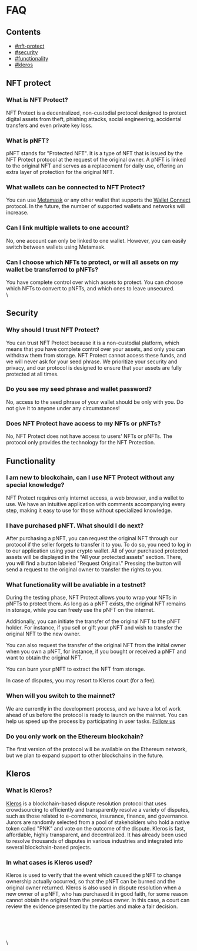 # FAQ

## Contents

* [#nft-protect](faq.md#nft-protect "mention")
* [#security](faq.md#security "mention")
* [#functionality](faq.md#functionality "mention")
* [#kleros](faq.md#kleros "mention")

## NFT protect

### What is NFT Protect?

NFT Protect is a decentralized, non-custodial protocol designed to protect digital assets from theft, phishing attacks, social engineering, accidental transfers and even private key loss.

### What is pNFT?

pNFT stands for "Protected NFT". It is a type of NFT that is issued by the NFT Protect protocol at the request of the original owner. A pNFT is linked to the original NFT and serves as a replacement for daily use, offering an extra layer of protection for the original NFT.

### What wallets can be connected to NFT Protect?

You can use [Metamask](https://metamask.io/) or any other wallet that supports the [Wallet Connect](https://walletconnect.com/) protocol. In the future, the number of supported wallets and networks will increase.

### Can I link multiple wallets to one account?

No, one account can only be linked to one wallet. However, you can easily switch between wallets using Metamask.

### Can I choose which NFTs to protect, or will all assets on my wallet be transferred to pNFTs?

You have complete control over which assets to protect. You can choose which NFTs to convert to pNFTs, and which ones to leave unsecured.\
\\

## Security

### Why should I trust NFT Protect?

You can trust NFT Protect because it is a non-custodial platform, which means that you have complete control over your assets, and only you can withdraw them from storage. NFT Protect cannot access these funds, and we will never ask for your seed phrase. We prioritize your security and privacy, and our protocol is designed to ensure that your assets are fully protected at all times.

### Do you see my seed phrase and wallet password?

No, access to the seed phrase of your wallet should be only with you. Do not give it to anyone under any circumstances!

### Does NFT Protect have access to my NFTs or pNFTs?

No, NFT Protect does not have access to users' NFTs or pNFTs. The protocol only provides the technology for the NFT Protection.

##

## Functionality

### I am new to blockchain, can I use NFT Protect without any special knowledge?

NFT Protect requires only internet access, a web browser, and a wallet to use. We have an intuitive application with comments accompanying every step, making it easy to use for those without specialized knowledge.

### I have purchased pNFT. What should I do next?

After purchasing a pNFT, you can request the original NFT through our protocol if the seller forgets to transfer it to you. To do so, you need to log in to our application using your crypto wallet. All of your purchased protected assets will be displayed in the “All your protected assets” section. There, you will find a button labeled "Request Original." Pressing the button will send a request to the original owner to transfer the rights to you.

### What functionality will be avaliable in a testnet?

During the testing phase, NFT Protect allows you to wrap your NFTs in pNFTs to protect them. As long as a pNFT exists, the original NFT remains in storage, while you can freely use the pNFT on the internet.

Additionally, you can initiate the transfer of the original NFT to the pNFT holder. For instance, if you sell or gift your pNFT and wish to transfer the original NFT to the new owner.

You can also request the transfer of the original NFT from the initial owner when you own a pNFT, for instance, if you bought or received a pNFT and want to obtain the original NFT.

You can burn your pNFT to extract the NFT from storage.

In case of disputes, you may resort to Kleros court (for a fee).

### When will you switch to the mainnet?

We are currently in the development process, and we have a lot of work ahead of us before the protocol is ready to launch on the mainnet. You can help us speed up the process by participating in user tasks. [Follow us](https://nftprotect.app/link)

### Do you only work on the Ethereum blockchain?

The first version of the protocol will be available on the Ethereum network, but we plan to expand support to other blockchains in the future.

##

## Kleros

### What is Kleros?

[Kleros](https://kleros.io/) is a blockchain-based dispute resolution protocol that uses crowdsourcing to efficiently and transparently resolve a variety of disputes, such as those related to e-commerce, insurance, finance, and governance. Jurors are randomly selected from a pool of stakeholders who hold a native token called "PNK" and vote on the outcome of the dispute. Kleros is fast, affordable, highly transparent, and decentralized. It has already been used to resolve thousands of disputes in various industries and integrated into several blockchain-based projects.

### In what cases is Kleros used?

Kleros is used to verify that the event which caused the pNFT to change ownership actually occurred, so that the pNFT can be burned and the original owner returned. Kleros is also used in dispute resolution when a new owner of a pNFT, who has purchased it in good faith, for some reason cannot obtain the original from the previous owner. In this case, a court can review the evidence presented by the parties and make a fair decision.

\
\
\
\
\\
